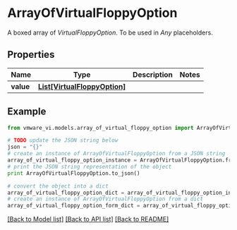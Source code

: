 # ArrayOfVirtualFloppyOption

A boxed array of *VirtualFloppyOption*. To be used in *Any* placeholders. 

## Properties
Name | Type | Description | Notes
------------ | ------------- | ------------- | -------------
**value** | [**List[VirtualFloppyOption]**](VirtualFloppyOption.md) |  | 

## Example

```python
from vmware_vi.models.array_of_virtual_floppy_option import ArrayOfVirtualFloppyOption

# TODO update the JSON string below
json = "{}"
# create an instance of ArrayOfVirtualFloppyOption from a JSON string
array_of_virtual_floppy_option_instance = ArrayOfVirtualFloppyOption.from_json(json)
# print the JSON string representation of the object
print ArrayOfVirtualFloppyOption.to_json()

# convert the object into a dict
array_of_virtual_floppy_option_dict = array_of_virtual_floppy_option_instance.to_dict()
# create an instance of ArrayOfVirtualFloppyOption from a dict
array_of_virtual_floppy_option_form_dict = array_of_virtual_floppy_option.from_dict(array_of_virtual_floppy_option_dict)
```
[[Back to Model list]](../README.md#documentation-for-models) [[Back to API list]](../README.md#documentation-for-api-endpoints) [[Back to README]](../README.md)


